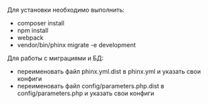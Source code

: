 Для установки необходимо выполнить:

* composer install
* npm install
* webpack
* vendor/bin/phinx migrate -e development

Для работы с миграциями и БД:

* переименовать файл phinx.yml.dist в phinx.yml и указать свои конфиги
* переименовать файл config/parameters.php.dist в config/parameters.php и указать свои конфиги